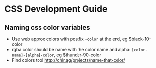# CSS Development Guide

## Naming css color variables

- Use web approx colors with postfix `-color` at the end, eg $black-10-color
- rgba color should be name with the color name and alpha: `[color-name]-[alpha]-color`, eg $thunder-90-color
- Find colors tool http://chir.ag/projects/name-that-color/